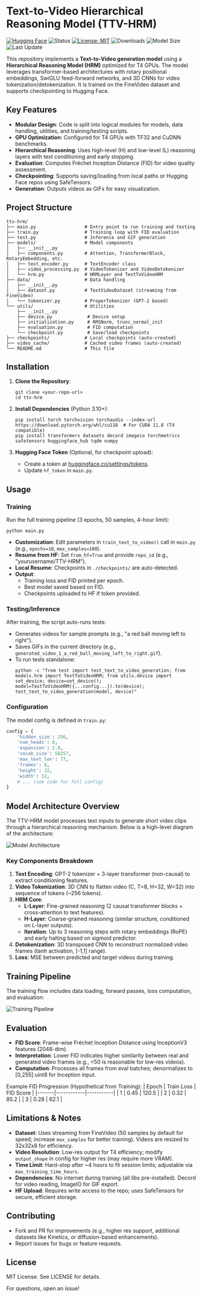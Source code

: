 # Text-to-Video Hierarchical Reasoning Model (TTV-HRM)
[![Hugging Face](https://img.shields.io/badge/HuggingFace-TTV--HRM-blue?logo=huggingface&logoColor=white)](https://huggingface.co/XCollab/TTV-HRM)
![Status](https://img.shields.io/badge/Status-Active-success?logo=github&logoColor=white)
[![License: MIT](https://img.shields.io/badge/License-MIT-yellow.svg)](https://opensource.org/licenses/MIT)
![Downloads](https://img.shields.io/badge/Downloads-1.2k-yellow?logo=huggingface)
![Model Size](https://img.shields.io/badge/Model%20Size-480MB-orange)
![Last Update](https://img.shields.io/badge/Updated-Oct%202025-lightgrey)



This repository implements a **Text-to-Video generation model** using a **Hierarchical Reasoning Model (HRM)** optimized for T4 GPUs. The model leverages transformer-based architectures with rotary positional embeddings, SwiGLU feed-forward networks, and 3D CNNs for video tokenization/detokenization. It is trained on the FineVideo dataset and supports checkpointing to Hugging Face.

## Key Features
- **Modular Design**: Code is split into logical modules for models, data handling, utilities, and training/testing scripts.
- **GPU Optimization**: Configured for T4 GPUs with TF32 and CuDNN benchmarks.
- **Hierarchical Reasoning**: Uses high-level (H) and low-level (L) reasoning layers with text conditioning and early stopping.
- **Evaluation**: Computes Fréchet Inception Distance (FID) for video quality assessment.
- **Checkpointing**: Supports saving/loading from local paths or Hugging Face repos using SafeTensors.
- **Generation**: Outputs videos as GIFs for easy visualization.

## Project Structure
```
ttv-hrm/
├── main.py                  # Entry point to run training and testing
├── train.py                 # Training loop with FID evaluation
├── test.py                  # Inference and GIF generation
├── models/                  # Model components
│   ├── __init__.py
│   ├── components.py        # Attention, TransformerBlock, RotaryEmbedding, etc.
│   ├── text_encoder.py      # TextEncoder class
│   ├── video_processing.py  # VideoTokenizer and VideoDetokenizer
│   └── hrm.py               # HRMLayer and TextToVideoHRM
├── data/                    # Data handling
│   ├── __init__.py
│   ├── dataset.py           # TextVideoDataset (streaming from FineVideo)
│   └── tokenizer.py         # ProperTokenizer (GPT-2 based)
└── utils/                   # Utilities
    ├── __init__.py
    ├── device.py             # Device setup
    ├── initialization.py     # RMSNorm, trunc_normal_init
    ├── evaluation.py         # FID computation
    └── checkpoint.py         # Save/load checkpoints
├── checkpoints/             # Local checkpoints (auto-created)
├── video_cache/             # Cached video frames (auto-created)
└── README.md                # This file
```

## Installation
1. **Clone the Repository**:
   ```
   git clone <your-repo-url>
   cd ttv-hrm
   ```

2. **Install Dependencies** (Python 3.10+):
   ```
   pip install torch torchvision torchaudio --index-url https://download.pytorch.org/whl/cu118  # For CUDA 11.8 (T4 compatible)
   pip install transformers datasets decord imageio torchmetrics safetensors huggingface_hub tqdm numpy
   ```

3. **Hugging Face Token** (Optional, for checkpoint upload):
   - Create a token at [huggingface.co/settings/tokens](https://huggingface.co/settings/tokens).
   - Update `hf_token` in `main.py`.

## Usage

### Training
Run the full training pipeline (3 epochs, 50 samples, 4-hour limit):
```
python main.py
```
- **Customization**: Edit parameters in `train_text_to_video()` call in `main.py` (e.g., `epochs=10`, `max_samples=100`).
- **Resume from HF**: Set `from_hf=True` and provide `repo_id` (e.g., "yourusername/TTV-HRM").
- **Local Resume**: Checkpoints in `./checkpoints/` are auto-detected.
- **Output**: 
  - Training loss and FID printed per epoch.
  - Best model saved based on FID.
  - Checkpoints uploaded to HF if token provided.

### Testing/Inference
After training, the script auto-runs tests:
- Generates videos for sample prompts (e.g., "a red ball moving left to right").
- Saves GIFs in the current directory (e.g., `generated_video_1_a_red_ball_moving_left_to_right.gif`).
- To run tests standalone:
  ```
  python -c "from test import test_text_to_video_generation; from models.hrm import TextToVideoHRM; from utils.device import set_device; device=set_device(); model=TextToVideoHRM({...config...}).to(device); test_text_to_video_generation(model, device)"
  ```

### Configuration
The model config is defined in `train.py`:
```python
config = {
    'hidden_size': 256,
    'num_heads': 8,
    'expansion': 2.0,
    'vocab_size': 50257,
    'max_text_len': 77,
    'frames': 8,
    'height': 32,
    'width': 32,
    # ... (see code for full config)
}
```

## Model Architecture Overview

The TTV-HRM model processes text inputs to generate short video clips through a hierarchical reasoning mechanism. Below is a high-level diagram of the architecture:

![Model Architecture](Model.png)

### Key Components Breakdown
1. **Text Encoding**: GPT-2 tokenizer + 3-layer transformer (non-causal) to extract conditioning features.
2. **Video Tokenization**: 3D CNN to flatten video (C, T=8, H=32, W=32) into sequence of tokens (~256 tokens).
3. **HRM Core**:
   - **L-Layer**: Fine-grained reasoning (2 causal transformer blocks + cross-attention to text features).
   - **H-Layer**: Coarse-grained reasoning (similar structure, conditioned on L-layer outputs).
   - **Iteration**: Up to 3 reasoning steps with rotary embeddings (RoPE) and early halting based on sigmoid predictor.
4. **Detokenization**: 3D transposed CNN to reconstruct normalized video frames (tanh activation, [-1,1] range).
5. **Loss**: MSE between predicted and target videos during training.

## Training Pipeline

The training flow includes data loading, forward passes, loss computation, and evaluation:

![Training Pipeline](pipeline.png)

## Evaluation
- **FID Score**: Frame-wise Fréchet Inception Distance using InceptionV3 features (2048-dim).
- **Interpretation**: Lower FID indicates higher similarity between real and generated video frames (e.g., <50 is reasonable for low-res videos).
- **Computation**: Processes all frames from eval batches; denormalizes to [0,255] uint8 for Inception input.

Example FID Progression (Hypothetical from Training):
| Epoch | Train Loss | FID Score |
|-------|------------|-----------|
| 1     | 0.45       | 120.5     |
| 2     | 0.32       | 85.2      |
| 3     | 0.28       | 62.1      |

## Limitations & Notes
- **Dataset**: Uses streaming from FineVideo (50 samples by default for speed; increase `max_samples` for better training). Videos are resized to 32x32x8 for efficiency.
- **Video Resolution**: Low-res output for T4 efficiency; modify `output_shape` in config for higher res (may require more VRAM).
- **Time Limit**: Hard-stop after ~4 hours to fit session limits; adjustable via `max_training_time_hours`.
- **Dependencies**: No internet during training (all libs pre-installed). Decord for video reading, ImageIO for GIF export.
- **HF Upload**: Requires write access to the repo; uses SafeTensors for secure, efficient storage.

## Contributing
- Fork and PR for improvements (e.g., higher res support, additional datasets like Kinetics, or diffusion-based enhancements).
- Report issues for bugs or feature requests.

## License
MIT License. See LICENSE for details.

For questions, open an issue!

